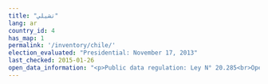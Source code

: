 ```yaml
---
title: "تشيلي"
lang: ar
country_id: 4
has_map: 1
permalink: '/inventory/chile/'
election_evaluated: "Presidential: November 17, 2013"
last_checked: 2015-01-26
open_data_information: "<p>Public data regulation: Ley N° 20.285<br>Open government partnership: <a target=_blank href=http://www.opengovpartnership.org/country/chile>http://www.opengovpartnership.org/country/chile</a></p>"
---
```

